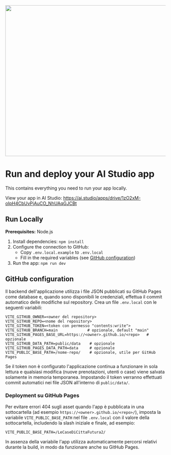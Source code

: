 <div align="center">
<img width="1200" height="475" alt="GHBanner" src="https://github.com/user-attachments/assets/0aa67016-6eaf-458a-adb2-6e31a0763ed6" />
</div>

# Run and deploy your AI Studio app

This contains everything you need to run your app locally.

View your app in AI Studio: https://ai.studio/apps/drive/1zO2xM-oIpH4CbUvPjAuCO_NhUAqGJCBt

## Run Locally

**Prerequisites:**  Node.js


1. Install dependencies:
   `npm install`
2. Configure the connection to GitHub:
   - Copy `.env.local.example` to `.env.local`
   - Fill in the required variables (see [GitHub configuration](#github-configuration))
3. Run the app:
   `npm run dev`

## GitHub configuration

Il backend dell'applicazione utilizza i file JSON pubblicati su GitHub Pages come database e, quando sono disponibili le credenziali, effettua il commit automatico delle modifiche sul repository. Crea un file `.env.local` con le seguenti variabili:

```
VITE_GITHUB_OWNER=<owner del repository>
VITE_GITHUB_REPO=<nome del repository>
VITE_GITHUB_TOKEN=<token con permesso "contents:write">
VITE_GITHUB_BRANCH=main             # opzionale, default "main"
VITE_GITHUB_PAGES_BASE_URL=https://<owner>.github.io/<repo>   # opzionale
VITE_GITHUB_DATA_PATH=public/data    # opzionale
VITE_GITHUB_PAGES_DATA_PATH=data     # opzionale
VITE_PUBLIC_BASE_PATH=/nome-repo/    # opzionale, utile per GitHub Pages
```

Se il token non è configurato l'applicazione continua a funzionare in sola lettura e qualsiasi modifica (nuove prenotazioni, utenti o case) viene salvata solamente in memoria temporanea. Impostando il token verranno effettuati commit automatici nei file JSON all'interno di `public/data/`.

### Deployment su GitHub Pages

Per evitare errori 404 sugli asset quando l'app è pubblicata in una sottocartella (ad esempio `https://<owner>.github.io/<repo>/`), imposta la variabile `VITE_PUBLIC_BASE_PATH` nel file `.env.local` con il valore della sottocartella, includendo la slash iniziale e finale, ad esempio:

```
VITE_PUBLIC_BASE_PATH=/LeCaseDiCittaFutura2/
```

In assenza della variabile l'app utilizza automaticamente percorsi relativi durante la build, in modo da funzionare anche su GitHub Pages.
